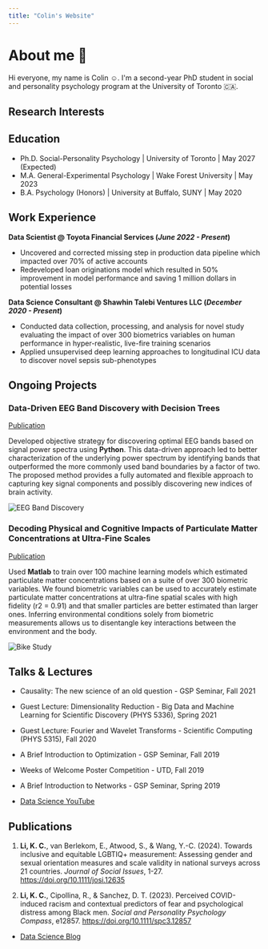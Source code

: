 ```yaml
---
title: "Colin's Website"
---
```


# About me 👋 
Hi everyone, my name is Colin :relaxed:. I'm a second-year PhD student in social and personality psychology program at the University of Toronto :canada:. 

## Research Interests


## Education
- Ph.D. Social-Personality Psychology | University of Toronto | May 2027 (Expected)						 
- M.A. General-Experimental Psychology | Wake Forest University | May 2023			        		
- B.A. Psychology (Honors) | University at Buffalo, SUNY | May 2020

## Work Experience
**Data Scientist @ Toyota Financial Services (_June 2022 - Present_)**
- Uncovered and corrected missing step in production data pipeline which impacted over 70% of active accounts
- Redeveloped loan originations model which resulted in 50% improvement in model performance and saving 1 million dollars in potential losses

**Data Science Consultant @ Shawhin Talebi Ventures LLC (_December 2020 - Present_)**
- Conducted data collection, processing, and analysis for novel study evaluating the impact of over 300 biometrics variables on human performance in hyper-realistic, live-fire training scenarios
- Applied unsupervised deep learning approaches to longitudinal ICU data to discover novel sepsis sub-phenotypes

## Ongoing Projects
### Data-Driven EEG Band Discovery with Decision Trees
[Publication](https://www.mdpi.com/1424-8220/22/8/3048)

Developed objective strategy for discovering optimal EEG bands based on signal power spectra using **Python**. This data-driven approach led to better characterization of the underlying power spectrum by identifying bands that outperformed the more commonly used band boundaries by a factor of two. The proposed method provides a fully automated and flexible approach to capturing key signal components and possibly discovering new indices of brain activity.

![EEG Band Discovery](/assets/img/eeg_band_discovery.jpeg)

### Decoding Physical and Cognitive Impacts of Particulate Matter Concentrations at Ultra-Fine Scales
[Publication](https://www.mdpi.com/1424-8220/22/11/4240)

Used **Matlab** to train over 100 machine learning models which estimated particulate matter concentrations based on a suite of over 300 biometric variables. We found biometric variables can be used to accurately estimate particulate matter concentrations at ultra-fine spatial scales with high fidelity (r2 = 0.91) and that smaller particles are better estimated than larger ones. Inferring environmental conditions solely from biometric measurements allows us to disentangle key interactions between the environment and the body.

![Bike Study](/assets/img/bike_study.jpeg)

## Talks & Lectures
- Causality: The new science of an old question - GSP Seminar, Fall 2021
- Guest Lecture: Dimensionality Reduction - Big Data and Machine Learning for Scientific Discovery (PHYS 5336), Spring 2021
- Guest Lecture: Fourier and Wavelet Transforms - Scientific Computing (PHYS 5315), Fall 2020
- A Brief Introduction to Optimization - GSP Seminar, Fall 2019
- Weeks of Welcome Poster Competition - UTD, Fall 2019
- A Brief Introduction to Networks - GSP Seminar, Spring 2019

- [Data Science YouTube](https://www.youtube.com/channel/UCa9gErQ9AE5jT2DZLjXBIdA)

## Publications
1.	**Li, K. C.**, van Berlekom, E., Atwood, S., & Wang, Y.-C. (2024). Towards inclusive and equitable LGBTIQ+ measurement: Assessing gender and sexual orientation measures and scale validity in national surveys across 21 countries. *Journal of Social Issues*, 1-27. https://doi.org/10.1111/josi.12635 

2.	**Li, K. C.**, Cipollina, R., & Sanchez, D. T. (2023). Perceived COVID-induced racism and contextual predictors of fear and psychological distress among Black men. *Social and Personality Psychology Compass*, e12857. https://doi.org/10.1111/spc3.12857


- [Data Science Blog](https://medium.com/@shawhin)
